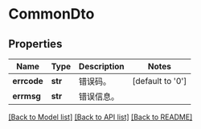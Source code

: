 # CommonDto

## Properties
Name | Type | Description | Notes
------------ | ------------- | ------------- | -------------
**errcode** | **str** | 错误码。 | [default to '0']
**errmsg** | **str** | 错误信息。 | 

[[Back to Model list]](../README.md#documentation-for-models) [[Back to API list]](../README.md#documentation-for-api-endpoints) [[Back to README]](../README.md)


